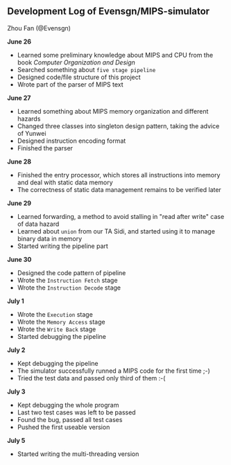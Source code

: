 ## Development Log of Evensgn/MIPS-simulator

Zhou Fan (@Evensgn)

**June 26**
* Learned some preliminary knowledge about MIPS and CPU from the book *Computer Organization and Design*
* Searched something about `five stage pipeline`
* Designed code/file structure of this project
* Wrote part of the parser of MIPS text

**June 27**
* Learned something about MIPS memory organization and different hazards
* Changed three classes into singleton design pattern, taking the advice of Yunwei
* Designed instruction encoding format
* Finished the parser

**June 28**
* Finished the entry processor, which stores all instructions into memory and deal with static data memory
* The correctness of static data management remains to be verified later

**June 29**
* Learned forwarding, a method to avoid stalling in "read after write" case of data hazard
* Learned about `union` from our TA Sidi, and started using it to manage binary data in memory
* Started writing the pipeline part

**June 30**
* Designed the code pattern of pipeline
* Wrote the `Instruction Fetch` stage
* Wrote the `Instruction Decode` stage

**July 1**
* Wrote the `Execution` stage
* Wrote the `Memory Access` stage
* Wrote the `Write Back` stage
* Started debugging the pipeline

**July 2**
* Kept debugging the pipeline
* The simulator successfully runned a MIPS code for the first time ;-)
* Tried the test data and passed only third of them :-(

**July 3**
* Kept debugging the whole program
* Last two test cases was left to be passed
* Found the bug, passed all test cases
* Pushed the first useable version

**July 5**
* Started writing the multi-threading version
